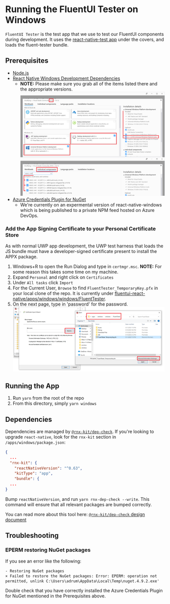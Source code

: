 # Running the FluentUI Tester on Windows

`FluentUI Tester` is the test app that we use to test our FluentUI components during development. It uses the [react-native-test app](https://github.com/microsoft/react-native-test-app) under the covers, and loads the fluent-tester bundle.

## Prerequisites

- [Node.js](https://nodejs.org/en/download/)
- [React Native Windows Development Dependencies](https://microsoft.github.io/react-native-windows/docs/rnw-dependencies)
  - **NOTE:** Please make sure you grab all of the items listed there and the appropriate versions.
    ![this picture](../../assets/VSDeps.png)
- [Azure Credentials Plugin for NuGet](https://github.com/microsoft/artifacts-credprovider#manual-installation-on-windows)
  - We're currently on an expermental version of react-native-windows which is being published to a private NPM feed hosted on Azure DevOps.

### Add the App Signing Certificate to your Personal Certificate Store

As with normal UWP app development, the UWP test harness that loads the JS bundle must have a developer-signed certificate present to install the APPX package.

1. Windows+R to open the Run Dialog and type in `certmgr.msc`. **NOTE:** For some reason this takes some time on my machine.
2. Expand `Personal` and right click on `Certificates`
3. Under `All tasks` click `Import`
4. For the Current User, `Browse` to find `FluentTester_TemporaryKey.pfx` in your local clone of the repo. It is currently under [fluentui-react-native/apps/windows/windows/FluentTester](windows/FluentTester).
5. On the next page, type in 'password' for the password.
   ![Certificate Manager Browse Window](./../../assets/CertFile.png)

## Running the App

1. Run `yarn` from the root of the repo
2. From this directory, simply `yarn windows`

## Dependencies

Dependencies are managed by
[`@rnx-kit/dep-check`](https://github.com/microsoft/rnx-kit/tree/main/packages/dep-check).
If you're looking to upgrade `react-native`, look for the `rnx-kit` section in
`/apps/windows/package.json`:

```json
{
  ...
  "rnx-kit": {
    "reactNativeVersion": "^0.63",
    "kitType": "app",
    "bundle": {
  ...
}
```

Bump `reactNativeVersion`, and run `yarn rnx-dep-check --write`. This command
will ensure that all relevant packages are bumped correctly.

You can read more about this tool here:
[`@rnx-kit/dep-check` design document](https://github.com/microsoft/rnx-kit/blob/main/packages/dep-check/DESIGN.md)

## Troubleshooting

### EPERM restoring NuGet packages

If you see an error like the following:

```
- Restoring NuGet packages
× Failed to restore the NuGet packages: Error: EPERM: operation not permitted, unlink C:\Users\adrum\AppData\Local\Temp\nuget.4.9.2.exe'
```

Double check that you have correctly installed the Azure Credentials Plugin for NuGet mentioned in the Prerequisites above.

